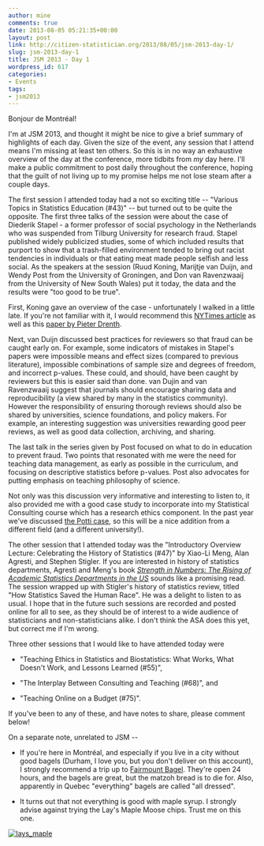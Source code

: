 ```yaml
---
author: mine
comments: true
date: 2013-08-05 05:21:35+00:00
layout: post
link: http://citizen-statistician.org/2013/08/05/jsm-2013-day-1/
slug: jsm-2013-day-1
title: JSM 2013 - Day 1
wordpress_id: 617
categories:
- Events
tags:
- jsm2013
---
```


Bonjour de Montréal!

I'm at JSM 2013, and thought it might be nice to give a brief summary of highlights of each day. Given the size of the event, any session that I attend means I'm missing at least ten others. So this is in no way an exhaustive overview of the day at the conference, more tidbits from _my_ day here. I'll make a public commitment to post daily throughout the conference, hoping that the guilt of not living up to my promise helps me not lose steam after a couple days.

The first session I attended today had a not so exciting title -- "Various Topics in Statistics Education (#43)" -- but turned out to be quite the opposite. The first three talks of the session were about the case of Diederik Stapel - a former professor of social psychology in the Netherlands who was suspended from Tilburg University for research fraud. Stapel published widely publicized studies, some of which included results that purport to show that a trash-filled environment tended to bring out racist tendencies in individuals or that eating meat made people selfish and less social. As the speakers at the session (Ruud Koning, Marijtje van Duijn, and Wendy Post from the University of Groningen, and Don van Ravenzwaaij from the University of New South Wales) put it today, the data and the results were "too good to be true".

First, Koning gave an overview of the case - unfortunately I walked in a little late. If you're not familiar with it, I would recommend this [NYTimes article](http://www.nytimes.com/2013/04/28/magazine/diederik-stapels-audacious-academic-fraud.html) as well as this [paper by Pieter Drenth](http://pieterdrenth.wordpress.com/2013/05/20/what-lessons-can-we-learn-from-the-stapel-case/).

Next, van Duijn discussed best practices for reviewers so that fraud can be caught early on. For example, some indicators of mistakes in Stapel's papers were impossible means and effect sizes (compared to previous literature), impossible combinations of sample size and degrees of freedom, and incorrect p-values. These could, and should, have been caught by reviewers but this is easier said than done. van Dujin and van Ravenzwaaij suggest that journals should encourage sharing data and reproducibility (a view shared by many in the statistics community). However the responsibility of ensuring thorough reviews should also be shared by universities, science foundations, and policy makers. For example, an interesting suggestion was universities rewarding good peer reviews, as well as good data collection, archiving, and sharing.

The last talk in the series given by Post focused on what to do in education to prevent fraud. Two points that resonated with me were the need for teaching data management, as early as possible in the curriculum, and focusing on descriptive statistics before p-values. Post also advocates for putting emphasis on teaching philosophy of science.

Not only was this discussion very informative and interesting to listen to, it also provided me with a good case study to incorporate into my Statistical Consulting course which has a research ethics component. In the past year we've discussed [the Potti case](http://www.economist.com/node/21528593), so this will be a nice addition from a different field (and a different university!).

The other session that I attended today was the "Introductory Overview Lecture: Celebrating the History of Statistics (#47)" by Xiao-Li Meng, Alan Agresti, and Stephen Stigler. If you are interested in history of statistics departments, Agresti and Meng's book _[Strength in Numbers: The Rising of Academic Statistics Departments in the US](http://link.springer.com/book/10.1007/978-1-4614-3649-2/page/1)_ sounds like a promising read. The session wrapped up with Stigler's history of statistics review, titled "How Statistics Saved the Human Race". He was a delight to listen to as usual. I hope that in the future such sessions are recorded and posted online for all to see, as they should be of interest to a wide audience of statisticians and non-statisticians alike. I don't think the ASA does this yet, but correct me if I'm wrong.

Three other sessions that I would like to have attended today were



	
  * "Teaching Ethics in Statistics and Biostatistics: What Works, What Doesn't Work, and Lessons Learned (#55)",

	
  * "The Interplay Between Consulting and Teaching (#68)", and

	
  * "Teaching Online on a Budget (#75)".


If you've been to any of these, and have notes to share, please comment below!

On a separate note, unrelated to JSM --

	
  * If you're here in Montréal, and especially if you live in a city without good bagels (Durham, I love you, but you don't deliver on this account), I strongly recommend a trip up to [Fairmount Bagel](http://fairmountbagel.com/). They're open 24 hours, and the bagels are great, but the matzoh bread is to die for. Also, apparently in Quebec "everything" bagels are called "all dressed".

	
  * It turns out that not everything is good with maple syrup. I strongly advise against trying the Lay's Maple Moose chips. Trust me on this one.


[![lays_maple](http://citizen-statistician.org/wp-content/uploads/2013/08/lays_maple-e1375679211954-213x300.jpg)](http://citizen-statistician.org/wp-content/uploads/2013/08/lays_maple-e1375679211954.jpg)
